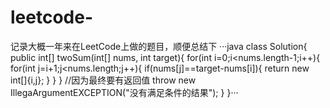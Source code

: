 # leetcode-
记录大概一年来在LeetCode上做的题目，顺便总结下
···java
class Solution{ 
    public int[] twoSum(int[] nums, int target){
        for(int i=0;i<nums.length-1;i++){
            for(int j=i+1;j<nums.length;j++){
                if(nums[j]==target-nums[i]){
                    return new int[]{i,j};
                }
            }
        }
        //因为最终要有返回值
        throw new IllegaArgumentEXCEPTION("没有满足条件的结果");
    }
}···


